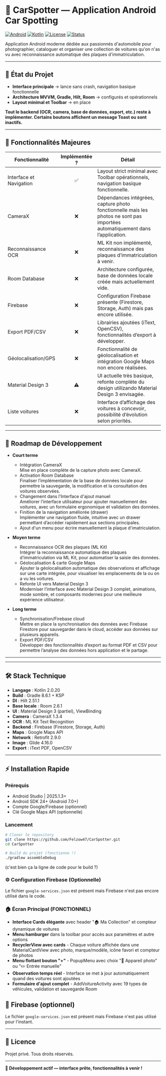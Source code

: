 # 🚗 CarSpotter — Application Android Car Spotting

[![Android](https://img.shields.io/badge/Platform-Android-green.svg)](https://developer.android.com)
[![Kotlin](https://img.shields.io/badge/Language-Kotlin-blue.svg)](https://kotlinlang.org)
[![License](https://img.shields.io/badge/License-Private-red.svg)]()
[![Status](https://img.shields.io/badge/Status-Interface%20Ready-orange.svg)]()

Application Android moderne dédiée aux passionnés d'automobile pour photographier, cataloguer et organiser une collection de voitures qu'on n'as vu avec reconnaissance automatique des plaques d'immatriculation.

---

## 🚦 État du Projet

- **Interface principale** → lance sans crash, navigation basique fonctionnelle
- **Architecture MVVM, Gradle, Hilt, Room** → configurés et opérationnels
- **Layout minimal et Toolbar** → en place

**Tout le backend  (OCR, camera, base de données, export, etc.) reste à implémenter. Certains boutons affichent un message Toast ou sont inactifs.**

---

## 📌 Fonctionnalités Majeures

| Fonctionnalité           | Implémentée ?      | Détail                                      |
|-------------------------|:-----------------:|---------------------------------------------|
| Interface et Navigation  | ✅                | Layout strict minimal avec Toolbar opérationnels, navigation basique fonctionnelle.      |
| CameraX                 | ❌                | Dépendances intégrées, capture photo fonctionnelle mais les photos ne sont pas importées automatiquement dans l’application.     |
| Reconnaissance OCR      | ❌                | ML Kit non implémenté, reconnaissance des plaques d’immatriculation à venir.            |
| Room Database           | ❌                | Architecture configurée, base de données locale créée mais actuellement vide.            |
| Firebase                | ❌                | Configuration Firebase présente (Firestore, Storage, Auth) mais pas encore utilisée.    |
| Export PDF/CSV          | ❌                | Librairies ajoutées (iText, OpenCSV), fonctionnalités d’export à développer.             |
| Géolocalisation/GPS     | ❌                | Fonctionnalité de géolocalisation et intégration Google Maps non encore réalisées.      |
| Material Design 3       | ⚠️                | UI actuelle très basique, refonte complète du design utilizando Material Design 3 envisagée.           |
| Liste voitures          | ❌                | Interface d’affichage des voitures à concevoir, possibilité d’évolution selon priorités.                  |


---

## 🎯 Roadmap de Développement

- **Court terme**
  - Intégration CameraX  
    Mise en place complète de la capture photo avec CameraX.
  - Activation Room Database  
    Finaliser l’implémentation de la base de données locale pour permettre la sauvegarde, la modification et la consultation des voitures observées.
  - Changement dans l'Interface d'ajout manuel  
    Améliorer l’interface utilisateur pour ajouter manuellement des voitures, avec un formulaire ergonomique et validation des données.
  - Finition de la navigation améliorée (drawer)  
    Implémenter une navigation fluide, intuitive avec un drawer permettant d’accéder rapidement aux sections principales.
  - Ajout d'un menu pour écrire manuellement la plaque d'imatriculation.

- **Moyen terme**
  - Reconnaissance OCR des plaques (ML Kit)  
    Intégrer la reconnaissance automatique des plaques d’immatriculation via ML Kit, pour automatiser la saisie des données.
  - Géolocalisation & carte Google Maps  
    Ajouter la géolocalisation automatique des observations et affichage sur une carte intégrée, pour visualiser les emplacements de la ou on a vu les voitures.
  - Refonte UI vers Material Design 3  
    Moderniser l’interface avec Material Design 3 complet, animations, mode sombre, et composants modernes pour une meilleure expérience utilisateur.

- **Long terme**
  - Synchronisation/Firebase cloud  
    Mettre en place la synchronisation des données avec Firebase Firestore pour sauvegarder dans le cloud, accéder aux données sur plusieurs appareils.
  - Export PDF/CSV  
    Développer des fonctionnalités d’export au format PDF et CSV pour permettre l’analyse des données hors application et le partage.

---



---

## 🛠️ Stack Technique

- **Langage** : Kotlin 2.0.20
- **Build** : Gradle 8.6.1 + KSP
- **DI** : Hilt 2.51.1
- **Base locale** : Room 2.6.1
- **UI** : Material Design 3 (partiel), ViewBinding
- **Camera** : CameraX 1.3.4
- **OCR** : ML Kit Text Recognition
- **Backend** : Firebase (Firestore, Storage, Auth)
- **Maps** : Google Maps API
- **Network** : Retrofit 2.9.0
- **Image** : Glide 4.16.0
- **Export** : iText PDF, OpenCSV

---

## ⚡ Installation Rapide

### Prérequis
- Android Studio | 2025.1.3+
- Android SDK 24+ (Android 7.0+)
- Compte Google/Firebase (optionnel)
- Clé Google Maps API (optionnelle)

### Lancement

```bash
# Cloner le repository
git clone https://github.com/Felzow47/CarSpotter.git
cd CarSpotter

# Build du projet (fonctionne !)
./gradlew assembleDebug
```
(c'est bien ça la ligne de code pour le build ?)


### ⚙️ Configuration Firebase (Optionnelle)
Le fichier `google-services.json` est présent mais Firebase n'est pas encore utilisé dans le code.

### 🏠 Écran Principal (FONCTIONNEL)
- **Interface Cards élégante** avec header "🏠 Ma Collection" et compteur dynamique de voitures
- **Menu hamburger** dans la toolbar pour accès aux paramètres et autre options
- **RecyclerView avec cards** - Chaque voiture affichée dans une MaterialCardView avec photo, marque/modèle, icône favori et compteur de photos
- **Menu flottant bouton "+"** - PopupMenu avec choix "📸 Appareil photo" ou "✏️ Entrée manuelle"
- **Observation temps réel** - Interface se met à jour automatiquement quand des voitures sont ajoutées
- **Formulaire d'ajout complet** - AddVoitureActivity avec 19 types de véhicules, validation et sauvegarde Room

## 🔑 Firebase (optionnel)

Le fichier `google-services.json` est présent mais Firebase n'est pas utilisé pour l'instant.

---

## 📑 Licence

Projet privé. Tous droits réservés.

---

**🚗 Développement actif — interface prête, fonctionnalités à venir !**